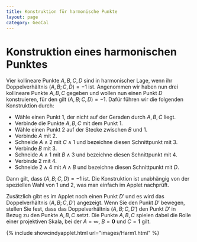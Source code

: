 ```yaml
---
title: Konstruktion für harmonische Punkte
layout: page
category: GeoCal
---
```


# Konstruktion eines harmonischen Punktes
Vier kollineare Punkte $A,B,C,D$ sind in harmonischer Lage, wenn ihr Doppelverhältnis $(A,B;C,D)=-1$ ist. Angenommen wir haben nun drei kollineare Punkte $A,B,C$ gegeben und wollen nun einen Punkt $D$ konstruieren, für den gilt $(A,B;C,D)=-1$. Dafür führen wir die folgenden Konstruktion durch:
   * Wähle einen Punkt $1$, der nicht auf der Geraden durch $A,B,C$ liegt.
   * Verbinde die Punkte $A,B,C$ mit dem Punkt $1$.
   * Wähle einen Punkt $2$ auf der Stecke zwischen $B$ und $1$.
   * Verbinde $A$ mit $2$.
   * Schneide $A \land 2$ mit $C \land 1$ und bezeichne diesen Schnittpunkt mit $3$.
   * Verbinde $B$ mit $3$.
   * Schneide $A \land 1$ mit $B \land 3$ und bezeichne diesen Schnittpunkt mit $4$.
   * Verbinde $2$ mit $4$.
   * Schneide $2 \land 4$ mit $A \land B$ und bezeichne diesen Schnittpunkt mit $D$.

Dann gilt, dass $(A,B;C,D)=-1$ ist. Die Konstruktion ist unabhängig von der speziellen Wahl von $1$ und $2$, was man einfach im Applet nachprüft.

Zusätzlich gibt es im Applet noch einen Punkt $D'$ und es wird das Doppelverhältnis $(A,B;C,D')$ angezeigt. Wenn Sie den Punkt $D'$ bewegen, stellen Sie fest, dass das Doppelverhältnis $(A,B;C,D')$ den Punkt $D'$ in Bezug zu den Punkte $A,B,C$ setzt. Die Punkte $A,B,C$ spielen dabei die Rolle einer projektiven Skala, bei der $A =\infty$, $B = \mathbf{0}$ und $C = \mathbf{1}$ gilt.

{% include showcindyapplet.html url="images/Harm1.html" %}


